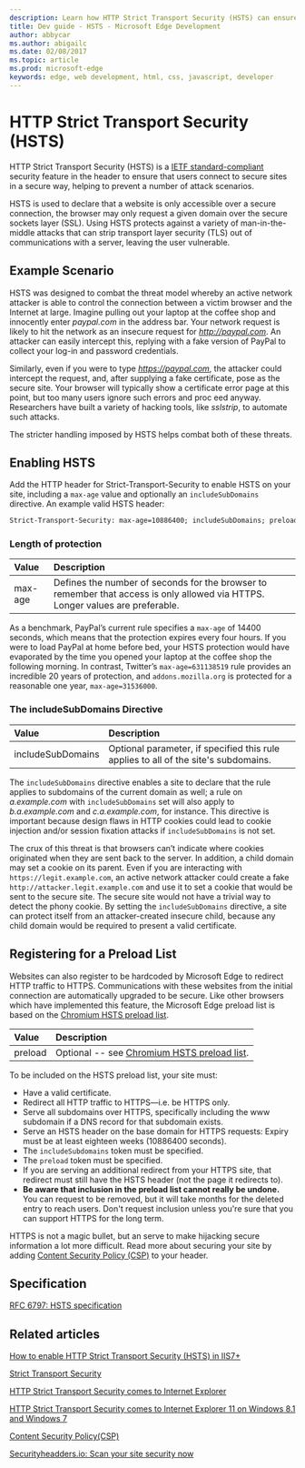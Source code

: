 ```yaml
---
description: Learn how HTTP Strict Transport Security (HSTS) can ensure that users connect to secure sites in a secure way to help prevent a variety of attack scenarios.
title: Dev guide - HSTS - Microsoft Edge Development
author: abbycar
ms.author: abigailc
ms.date: 02/08/2017
ms.topic: article
ms.prod: microsoft-edge
keywords: edge, web development, html, css, javascript, developer
---
```


# HTTP Strict Transport Security (HSTS)

HTTP Strict Transport Security (HSTS) is a [IETF standard-compliant](https://tools.ietf.org/html/rfc6797) security feature in the header to ensure that users connect to secure sites in a secure way, helping to prevent a number of attack scenarios.


HSTS is used to declare that a website is only accessible over a secure connection, the browser may only request a given domain over the secure sockets layer (SSL). Using HSTS protects against a variety of man-in-the-middle attacks that can strip transport layer security (TLS) out of communications with a server, leaving the user vulnerable.

## Example Scenario

HSTS was designed to combat the threat model whereby an active network attacker is able to control the connection between a victim browser and the Internet at large. Imagine pulling out your laptop at the coffee shop and innocently enter *paypal.com* in the address bar. Your network request is likely to hit the network as an insecure request for *http://paypal.com*. An attacker can easily intercept this, replying with a fake version of PayPal to collect your log-in and password credentials.

Similarly, even if you were to type *https://paypal.com*, the attacker could intercept the request, and, after supplying a fake certificate, pose as the secure site. Your browser will typically show a certificate error page at this point, but too many users ignore such errors and proc
eed anyway. Researchers have built a variety of hacking tools, like *sslstrip*, to automate such attacks.

The stricter handling imposed by HSTS helps combat both of these threats.

## Enabling HSTS

Add the HTTP header for Strict-Transport-Security to enable HSTS on your site, including a `max-age` value and optionally an `includeSubDomains` directive. An example valid HSTS header:

```HTML
Strict-Transport-Security: max-age=10886400; includeSubDomains; preload
```

### Length of protection

Value | Description
:------------ | :------------- 
max-age | Defines the number of seconds for the browser to remember that access is only allowed via HTTPS. Longer values are preferable.

As a benchmark, PayPal’s current rule specifies a `max-age` of 14400 seconds, which means that the protection expires every four hours. If you were to load PayPal at home before bed, your HSTS protection would have evaporated by the time you opened your laptop at the coffee shop the following morning. In contrast, Twitter’s `max-age=631138519` rule provides an incredible 20 years of protection, and `addons.mozilla.org` is protected for a reasonable one year, `max-age=31536000`.

### The includeSubDomains Directive

Value | Description
:------------ | :------------- 
includeSubDomains | Optional parameter, if specified this rule applies to all of the site's subdomains.

The `includeSubDomains` directive enables a site to declare that the rule applies to subdomains of the current domain as well; a rule on *a.example.com* with `includeSubDomains` set will also apply to *b.a.example.com* and *c.a.example.com*, for instance. This directive is important because design flaws in HTTP cookies could lead to cookie injection and/or session fixation attacks if `includeSubDomains` is not set.

The crux of this threat is that browsers can’t indicate where cookies originated when they are sent back to the server. In addition, a child domain may set a cookie on its parent.  Even if you are interacting with `https://legit.example.com`, an active network attacker could create a fake `http://attacker.legit.example.com` and use it to set a cookie that would be sent to the secure site. The secure site would not have a trivial way to detect the phony cookie. By setting the `includeSubDomains` directive, a site can protect itself from an attacker-created insecure child, because any child domain would be required to present a valid certificate.

## Registering for a Preload List

Websites can also register to be hardcoded by Microsoft Edge to redirect HTTP traffic to HTTPS. Communications with these websites from the initial connection are automatically upgraded to be secure. Like other browsers which have implemented this feature, the Microsoft Edge preload list is based on the [Chromium HSTS preload list](https://hstspreload.appspot.com/).

Value | Description
:------------ | :------------- 
preload | Optional -- see [Chromium HSTS preload list](https://hstspreload.appspot.com/).

To be included on the HSTS preload list, your site must:
-  Have a valid certificate.
-  Redirect all HTTP traffic to HTTPS—i.e. be HTTPS only.
-  Serve all subdomains over HTTPS, specifically including the www subdomain if a DNS record for that subdomain exists.
-  Serve an HSTS header on the base domain for HTTPS requests: Expiry must be at least eighteen weeks (10886400 seconds).
-  The `includeSubdomains` token must be specified.
- The `preload` token must be specified.
-  If you are serving an additional redirect from your HTTPS site, that redirect must still have the HSTS header (not the page it redirects to).
-  **Be aware that inclusion in the preload list cannot really be undone.** You can request to be removed, but it will take months for the deleted entry to reach users. Don't request inclusion unless you're sure that you can support HTTPS for the long term.

HTTPS is not a magic bullet, but an serve to make hijacking secure information a lot more difficult. Read more about securing your site by adding [Content Security Policy (CSP)](./content-Security-Policy.md) to your header.

## Specification

[RFC 6797: HSTS specification](http://go.microsoft.com/fwlink/p/?LinkId=524408)

## Related articles

[How to enable HTTP Strict Transport Security (HSTS) in IIS7+](http://www.hanselman.com/blog/HowToEnableHTTPStrictTransportSecurityHSTSInIIS7.aspx)

[Strict Transport Security](http://blogs.msdn.com/b/ieinternals/archive/2014/08/18/hsts-strict-transport-security-attacks-mitigations-deployment-https.aspx)

[HTTP Strict Transport Security comes to Internet Explorer](https://blogs.msdn.microsoft.com/ie/2015/02/16/http-strict-transport-security-comes-to-internet-explorer/)

[HTTP Strict Transport Security comes to Internet Explorer 11 on Windows 8.1 and Windows 7](https://blogs.windows.com/msedgedev/2015/06/09/http-strict-transport-security-comes-to-internet-explorer-11-on-windows-8-1-and-windows-7/)

[Content Security Policy(CSP)](./content-Security-Policy.md)

[Securityheadders.io: Scan your site security now](https://securityheaders.io/)

